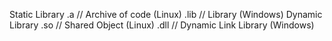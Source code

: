 Static Library
	.a		// Archive of code (Linux)
	.lib	// Library (Windows)
Dynamic Library
	.so		// Shared Object	(Linux)
	.dll	// Dynamic Link Library (Windows)